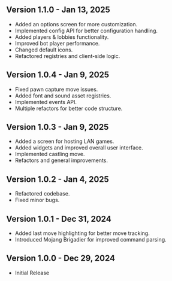 ## Version 1.1.0 - Jan 13, 2025
- Added an options screen for more customization.
- Implemented config API for better configuration handling.
- Added players & lobbies functionality.
- Improved bot player performance.
- Changed default icons.
- Refactored registries and client-side logic.

## Version 1.0.4 - Jan 9, 2025
- Fixed pawn capture move issues.
- Added font and sound asset registries.
- Implemented events API.
- Multiple refactors for better code structure.

## Version 1.0.3 - Jan 9, 2025
- Added a screen for hosting LAN games.
- Added widgets and improved overall user interface.
- Implemented castling move.
- Refactors and general improvements.

## Version 1.0.2 - Jan 4, 2025
- Refactored codebase.
- Fixed minor bugs.

## Version 1.0.1 - Dec 31, 2024
- Added last move highlighting for better move tracking.
- Introduced Mojang Brigadier for improved command parsing.

## Version 1.0.0 - Dec 29, 2024
- Initial Release

